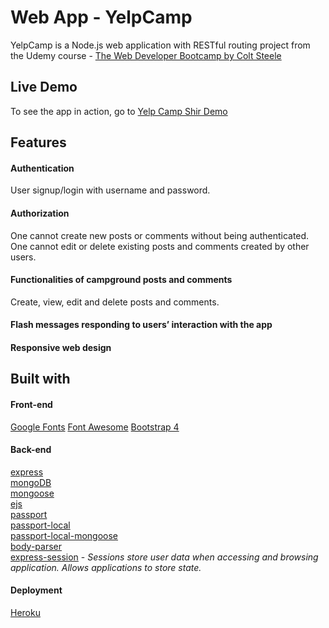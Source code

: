 # Web App - YelpCamp
YelpCamp is a Node.js web application with RESTful routing project
from the Udemy course - [The Web Developer Bootcamp by Colt Steele](https://www.udemy.com/course/the-web-developer-bootcamp/)

## Live Demo
 To see the app in action, go to [Yelp Camp Shir Demo](https://yelpcampyelp.herokuapp.com/)

## Features

#### Authentication
User signup/login with username and password.

#### Authorization
One cannot create new posts or comments without being authenticated.
One cannot edit or delete existing posts and comments created by other users.

#### Functionalities of campground posts and comments
Create, view, edit and delete posts and comments.

#### Flash messages responding to users’ interaction with the app

#### Responsive web design

## Built with
#### Front-end
[Google Fonts](https://fonts.google.com/)
[Font Awesome](https://fontawesome.com/)
[Bootstrap 4](https://getbootstrap.com/docs/4.1/getting-started/introduction/)

#### Back-end
[express](https://expressjs.com/)  
[mongoDB](https://www.mongodb.com/)  
[mongoose](https://mongoosejs.com/)   
[ejs](https://ejs.co/)  
[passport](http://www.passportjs.org/)  
[passport-local](https://www.npmjs.com/package/passport-local)   
[passport-local-mongoose](https://www.npmjs.com/package/passport-local-mongoose)  
[body-parser](https://www.npmjs.com/package/body-parser)  
[express-session](https://www.npmjs.com/package/express-session) - *Sessions store user data when accessing and browsing application. Allows applications to store state.*   
[]()  

#### Deployment
[Heroku](https://id.heroku.com/login)
